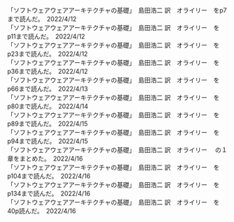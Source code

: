 「ソフトウェアウェアアーキテクチャの基礎」　島田浩二 訳　オライリー　をp7まで読んだ。　2022/4/12  
「ソフトウェアウェアアーキテクチャの基礎」　島田浩二 訳　オライリー　をp11まで読んだ。　2022/4/12  
「ソフトウェアウェアアーキテクチャの基礎」　島田浩二 訳　オライリー　をp23まで読んだ。　2022/4/12  
「ソフトウェアウェアアーキテクチャの基礎」　島田浩二 訳　オライリー　をp36まで読んだ。　2022/4/12  
「ソフトウェアウェアアーキテクチャの基礎」　島田浩二 訳　オライリー　をp66まで読んだ。　2022/4/13  
「ソフトウェアウェアアーキテクチャの基礎」　島田浩二 訳　オライリー　をp80まで読んだ。　2022/4/14  
「ソフトウェアウェアアーキテクチャの基礎」　島田浩二 訳　オライリー　をp89まで読んだ。　2022/4/15  
「ソフトウェアウェアアーキテクチャの基礎」　島田浩二 訳　オライリー　をp94まで読んだ。　2022/4/15  
「ソフトウェアウェアアーキテクチャの基礎」　島田浩二 訳　オライリー　 の１章をまとめた。　2022/4/16  
「ソフトウェアウェアアーキテクチャの基礎」　島田浩二 訳　オライリー　をp104まで読んだ。　2022/4/16  
「ソフトウェアウェアアーキテクチャの基礎」　島田浩二 訳　オライリー　をp134まで読んだ。　2022/4/16   
「ソフトウェアウェアアーキテクチャの基礎」　島田浩二 訳　オライリー　を40p読んだ。　2022/4/16   

